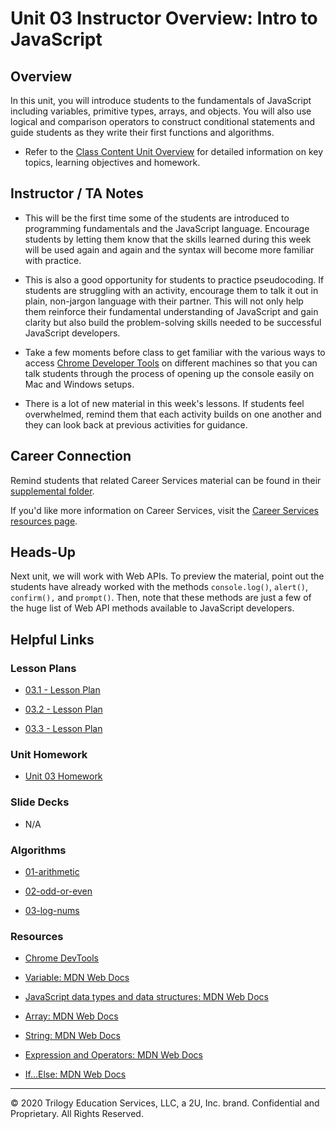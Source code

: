 # Unit 03 Instructor Overview: Intro to JavaScript

## Overview

In this unit, you will introduce students to the fundamentals of JavaScript  including variables, primitive types, arrays, and objects. You will also use logical and comparison operators to construct conditional statements and guide students as they write their first functions and algorithms. 

  * Refer to the [Class Content Unit Overview](../../../01-Class-Content/03-JavaScript/README.md) for detailed information on key topics, learning objectives and homework.

## Instructor / TA Notes

* This will be the first time some of the students are introduced to programming fundamentals and the JavaScript language. Encourage students by letting them know that the skills learned during this week will be used again and again and the syntax will become more familiar with practice. 

* This is also a good opportunity for students to practice pseudocoding. If students are struggling with an activity, encourage them to talk it out in plain, non-jargon language with their partner. This will not only help them reinforce their fundamental understanding of JavaScript and gain clarity but also build the problem-solving skills needed to be successful JavaScript developers. 

* Take a few moments before class to get familiar with the various ways to access [Chrome Developer Tools](https://developers.google.com/web/tools/chrome-devtools/open) on different machines so that you can talk students through the process of opening up the console easily on Mac and Windows setups.

* There is a lot of new material in this week's lessons. If students feel 
overwhelmed, remind them that each activity builds on one another and they can look back at previous activities for guidance. 

## Career Connection

Remind students that related Career Services material can be found in their [supplemental folder](../../../01-Class-Content/03-JavaScript/04-Supplemental/CAREER-CONNECTION.md).

If you'd like more information on Career Services, visit the [Career Services resources page](http://bit.ly/CodingCS).

## Heads-Up

Next unit, we will work with Web APIs. To preview the material, point out the students have already worked with the methods `console.log()`, `alert()`,  `confirm(),` and `prompt()`. Then, note that these methods are just a few of the huge list of Web API methods available to JavaScript developers. 

## Helpful Links

### Lesson Plans

* [03.1 - Lesson Plan](01-Day-JavaScript/05.1-LESSON-PLAN.md)

* [03.2 - Lesson Plan](02-Day_JavaScript/05.2-LESSON-PLAN.md)

* [03.3 - Lesson Plan](03-Day_JavaScript/05.3-LESSON-PLAN.md)

### Unit Homework

* [Unit 03 Homework](../../../01-Class-Content/03-JavaScript/02-Homework)

### Slide Decks

* N/A

### Algorithms

* [01-arithmetic](../../../01-Class-Content/03-JavaScript/03-Algorithms/01-fizz-buzz)

* [02-odd-or-even](../../../01-Class-Content/03-JavaScript/03-Algorithms/02-max-num)

* [03-log-nums](../../../01-Class-Content/03-JavaScript/03-Algorithms/03-vowel-count)

### Resources

* [Chrome DevTools](https://developers.google.com/web/tools/chrome-devtools/open)

* [Variable: MDN Web Docs](https://developer.mozilla.org/en-US/docs/Glossary/Variable)

* [JavaScript data types and data structures: MDN Web Docs](https://developer.mozilla.org/en-US/docs/Web/JavaScript/Data_structures)

* [Array: MDN Web Docs](https://developer.mozilla.org/en-US/docs/Web/JavaScript/Reference/Global_Objects/Array#Instance_methods)

* [String: MDN Web Docs](https://developer.mozilla.org/en-US/docs/Web/JavaScript/Reference/Global_Objects/String#Instance_methods)

* [Expression and Operators: MDN Web Docs](https://developer.mozilla.org/en-US/docs/Web/JavaScript/Guide/Expressions_and_Operators)

* [If...Else: MDN Web Docs](https://developer.mozilla.org/en-US/docs/Web/JavaScript/Reference/Statements/if...else)

---
© 2020 Trilogy Education Services, LLC, a 2U, Inc. brand. Confidential and Proprietary. All Rights Reserved.
